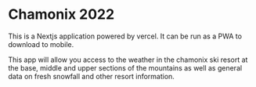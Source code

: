 # Chamonix 2022

This is a Nextjs application powered by vercel. It can be run as a PWA to download to mobile.

This app will allow you access to the weather in the chamonix ski resort at the base, middle and upper sections of the mountains as well as general data on fresh snowfall and other resort information.
